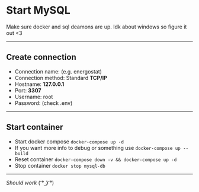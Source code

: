 # Start MySQL

Make sure docker and sql deamons are up. Idk about windows so figure it out <3

---

## Create connection

* Connection name: (e.g. energostat)
* Connection method: Standard __TCP/IP__
* Hostname: __127.0.0.1__
* Port: __3307__
* Username: root
* Password: (check .env)

---
## Start container

* Start docker compose `docker-compose up -d`
* If you want more info to debug or something use `docker-compose up --build`
* Reset container `docker-compose down -v && docker-compose up -d`
* Stop container `docker stop mysql-db`

---

_Should work_ ( ͡° ͜ʖ ͡°)